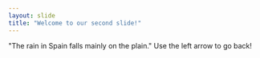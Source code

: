 ```yaml
---
layout: slide
title: "Welcome to our second slide!"
---
```

"The rain in Spain falls mainly on the plain."
Use the left arrow to go back!
